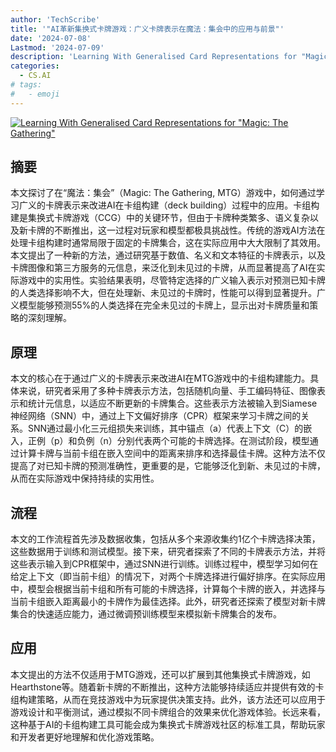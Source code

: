 ```yaml
---
author: 'TechScribe'
title: '"AI革新集换式卡牌游戏：广义卡牌表示在魔法：集会中的应用与前景"'
date: '2024-07-08'
Lastmod: '2024-07-09'
description: 'Learning With Generalised Card Representations for "Magic: The Gathering"'
categories:
  - CS.AI
# tags:
#   - emoji
---
```


[![Learning With Generalised Card Representations for "Magic: The Gathering"](https://arxiv-research-1301205113.cos.ap-guangzhou.myqcloud.com/images/2407.05879v1.pdf_0.jpg)](https://arxiv.org/abs/2407.05879v1)

## 摘要

本文探讨了在“魔法：集会”（Magic: The Gathering, MTG）游戏中，如何通过学习广义的卡牌表示来改进AI在卡组构建（deck building）过程中的应用。卡组构建是集换式卡牌游戏（CCG）中的关键环节，但由于卡牌种类繁多、语义复杂以及新卡牌的不断推出，这一过程对玩家和模型都极具挑战性。传统的游戏AI方法在处理卡组构建时通常局限于固定的卡牌集合，这在实际应用中大大限制了其效用。本文提出了一种新的方法，通过研究基于数值、名义和文本特征的卡牌表示，以及卡牌图像和第三方服务的元信息，来泛化到未见过的卡牌，从而显著提高了AI在实际游戏中的实用性。实验结果表明，尽管特定选择的广义输入表示对预测已知卡牌的人类选择影响不大，但在处理新、未见过的卡牌时，性能可以得到显著提升。广义模型能够预测55%的人类选择在完全未见过的卡牌上，显示出对卡牌质量和策略的深刻理解。<!--more-->

## 原理

本文的核心在于通过广义的卡牌表示来改进AI在MTG游戏中的卡组构建能力。具体来说，研究者采用了多种卡牌表示方法，包括随机向量、手工编码特征、图像表示和统计元信息，以适应不断更新的卡牌集合。这些表示方法被输入到Siamese神经网络（SNN）中，通过上下文偏好排序（CPR）框架来学习卡牌之间的关系。SNN通过最小化三元组损失来训练，其中锚点（a）代表上下文（C）的嵌入，正例（p）和负例（n）分别代表两个可能的卡牌选择。在测试阶段，模型通过计算卡牌与当前卡组在嵌入空间中的距离来排序和选择最佳卡牌。这种方法不仅提高了对已知卡牌的预测准确性，更重要的是，它能够泛化到新、未见过的卡牌，从而在实际游戏中保持持续的实用性。

## 流程

本文的工作流程首先涉及数据收集，包括从多个来源收集约1亿个卡牌选择决策，这些数据用于训练和测试模型。接下来，研究者探索了不同的卡牌表示方法，并将这些表示输入到CPR框架中，通过SNN进行训练。训练过程中，模型学习如何在给定上下文（即当前卡组）的情况下，对两个卡牌选择进行偏好排序。在实际应用中，模型会根据当前卡组和所有可能的卡牌选择，计算每个卡牌的嵌入，并选择与当前卡组嵌入距离最小的卡牌作为最佳选择。此外，研究者还探索了模型对新卡牌集合的快速适应能力，通过微调预训练模型来模拟新卡牌集合的发布。

## 应用

本文提出的方法不仅适用于MTG游戏，还可以扩展到其他集换式卡牌游戏，如Hearthstone等。随着新卡牌的不断推出，这种方法能够持续适应并提供有效的卡组构建策略，从而在竞技游戏中为玩家提供决策支持。此外，该方法还可以应用于游戏设计和平衡测试，通过模拟不同卡牌组合的效果来优化游戏体验。长远来看，这种基于AI的卡组构建工具可能会成为集换式卡牌游戏社区的标准工具，帮助玩家和开发者更好地理解和优化游戏策略。
